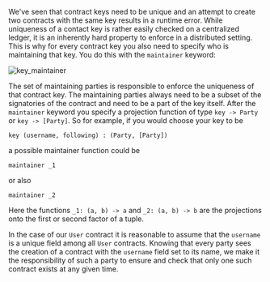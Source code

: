 We've seen that contract keys need to be unique and an attempt to create two contracts with the same
key results in a runtime error. While uniqueness of a contact key is rather easily checked on a
centralized ledger, it is an inherently hard property to enforce in a distributed setting. This is
why for every contract key you also need to specify who is maintaining that key. You do this with
the `maintainer` keyword:

![key_maintainer](assets/key_maintainer.png)

The set of maintaining parties is responsible to enforce the uniqueness of that contract key. The
maintaining parties always need to be a subset of the signatories of the contract and need to be a
part of the key itself. After the `maintainer` keyword you specify a projection function of type
`key -> Party` or `key -> [Party]`. So for example, if you would choose your key to be

```
key (username, following) : (Party, [Party])
```

a possible maintainer function could be

```
maintainer _1
```

or also

```
maintainer _2
```

Here the functions `_1: (a, b) -> a` and `_2: (a, b) -> b` are the projections onto the first or
second factor of a tuple.

In the case of our `User` contract it is reasonable to assume that the `username` is a unique field
among all `User` contracts. Knowing that every party sees the creation of a contract with the
`username` field set to its name, we make it the responsibility of such a party to ensure and check
that only one such contract exists at any given time.
